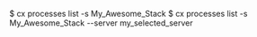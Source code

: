 <!-- post: toolbelt_processes_example -->


$ cx processes list -s My_Awesome_Stack
$ cx processes list -s My_Awesome_Stack --server my_selected_server
